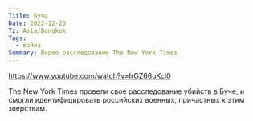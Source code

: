 ```yaml
---
Title: Буча
Date: 2022-12-23
Tz: Asia/Bangkok
Tags:
  - война
Summary: Видео расследование The New York Times
---
```


https://www.youtube.com/watch?v=IrGZ66uKcl0

The New York Times провели свое расследование убийств в Буче, и смогли идентифицировать российских военных, причастных к этим зверствам.